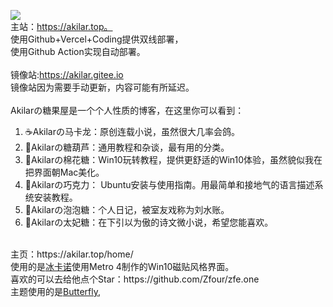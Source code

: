 ![](https://akilar.top/img/siteicon/favicon.png)<br>
主站：https://akilar.top。<br>
使用Github+Vercel+Coding提供双线部署，<br>
使用Github Action实现自动部署。<br>
<br>
镜像站:https://akilar.gitee.io<br>
镜像站因为需要手动更新，内容可能有所延迟。<br>
<br>
Akilarの糖果屋是一个个人性质的博客，在这里你可以看到：<br>
1. ☕Akilarの马卡龙：原创连载小说，虽然很大几率会鸽。<br>
2. 🍡Akilarの糖葫芦：通用教程和杂谈，最有用的分类。<br>
3. 🍨Akilarの棉花糖：Win10玩转教程，提供更舒适的Win10体验，虽然貌似我在把界面朝Mac美化。<br>
4. 🍫Akilarの巧克力： Ubuntu安装与使用指南。用最简单和接地气的语言描述系统安装教程。<br>
5. 🍬Akilarの泡泡糖：个人日记，被室友戏称为刘水账。<br>
6. 🍰Akilarの太妃糖：在下引以为傲的诗文微小说，希望您能喜欢。<br>
<br>
主页：https://akilar.top/home/<br>
使用的是<a href="https://zfe.one">冰卡诺</a>使用Metro 4制作的Win10磁贴风格界面。<br>
喜欢的可以去给他点个Star：https://github.com/Zfour/zfe.one<br>
主题使用的是<a href="https://demo.jerryc.me/">Butterfly</a>,<br>
